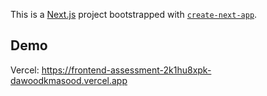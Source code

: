 This is a [Next.js](https://nextjs.org/) project bootstrapped with [`create-next-app`](https://github.com/vercel/next.js/tree/canary/packages/create-next-app).

## Demo

Vercel: https://frontend-assessment-2k1hu8xpk-dawoodkmasood.vercel.app
